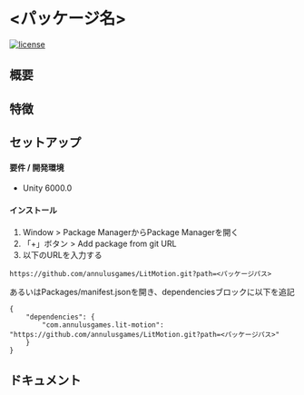 # <パッケージ名>

[![license](https://img.shields.io/badge/LICENSE-MIT-green.svg)](LICENSE)

## 概要


## 特徴



## セットアップ
#### 要件 / 開発環境
- Unity 6000.0

#### インストール

1. Window > Package ManagerからPackage Managerを開く
2. 「+」ボタン > Add package from git URL
3. 以下のURLを入力する
```
https://github.com/annulusgames/LitMotion.git?path=<パッケージパス>
```

あるいはPackages/manifest.jsonを開き、dependenciesブロックに以下を追記
```
{
    "dependencies": {
        "com.annulusgames.lit-motion": "https://github.com/annulusgames/LitMotion.git?path=<パッケージパス>"
    }
}
```


## ドキュメント
